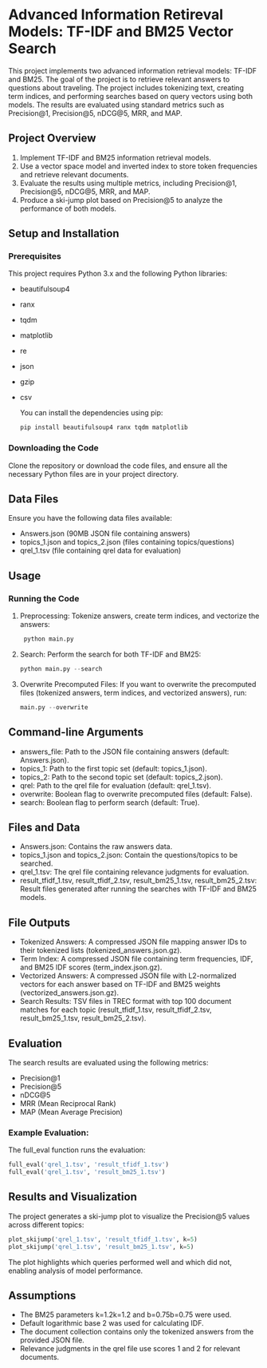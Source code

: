 # Advanced Information Retireval Models: TF-IDF and BM25 Vector Search

This project implements two advanced information retrieval models: TF-IDF and BM25. The goal of the project is to retrieve relevant answers to questions about traveling. The project includes tokenizing text, creating term indices, and performing searches based on query vectors using both models. The results are evaluated using standard metrics such as Precision@1, Precision@5, nDCG@5, MRR, and MAP.

## Project Overview
  1. Implement TF-IDF and BM25 information retrieval models.
  2. Use a vector space model and inverted index to store token frequencies and retrieve relevant documents.
  3. Evaluate the results using multiple metrics, including Precision@1, Precision@5, nDCG@5, MRR, and MAP.
  4. Produce a ski-jump plot based on Precision@5 to analyze the performance of both models.

## Setup and Installation
### Prerequisites
This project requires Python 3.x and the following Python libraries:

* beautifulsoup4
* ranx
* tqdm
* matplotlib
* re
* json
* gzip
* csv

  You can install the dependencies using pip:
  
  ```python
  pip install beautifulsoup4 ranx tqdm matplotlib
  ```

### Downloading the Code

Clone the repository or download the code files, and ensure all the necessary Python files are in your project directory.

## Data Files

Ensure you have the following data files available:

* Answers.json (90MB JSON file containing answers)
* topics_1.json and topics_2.json (files containing topics/questions)
* qrel_1.tsv (file containing qrel data for evaluation)

## Usage
### Running the Code

1. Preprocessing: Tokenize answers, create term indices, and vectorize the answers:
   ```python
    python main.py
    ```

2. Search: Perform the search for both TF-IDF and BM25:

    ```python
    python main.py --search
    ```

3. Overwrite Precomputed Files: If you want to overwrite the precomputed files (tokenized answers, term indices, and vectorized answers), run:
     
    ```python
    main.py --overwrite
    ```

## Command-line Arguments

* answers_file: Path to the JSON file containing answers (default: Answers.json).
* topics_1: Path to the first topic set (default: topics_1.json).
* topics_2: Path to the second topic set (default: topics_2.json).
* qrel: Path to the qrel file for evaluation (default: qrel_1.tsv).
* overwrite: Boolean flag to overwrite precomputed files (default: False).
* search: Boolean flag to perform search (default: True).

## Files and Data

* Answers.json: Contains the raw answers data.
* topics_1.json and topics_2.json: Contain the questions/topics to be searched.
* qrel_1.tsv: The qrel file containing relevance judgments for evaluation.
* result_tfidf_1.tsv, result_tfidf_2.tsv, result_bm25_1.tsv, result_bm25_2.tsv: Result files generated after running the searches with TF-IDF and BM25 models.

## File Outputs

* Tokenized Answers: A compressed JSON file mapping answer IDs to their tokenized lists (tokenized_answers.json.gz).
* Term Index: A compressed JSON file containing term frequencies, IDF, and BM25 IDF scores (term_index.json.gz).
* Vectorized Answers: A compressed JSON file with L2-normalized vectors for each answer based on TF-IDF and BM25 weights (vectorized_answers.json.gz).
* Search Results: TSV files in TREC format with top 100 document matches for each topic (result_tfidf_1.tsv, result_tfidf_2.tsv, result_bm25_1.tsv, result_bm25_2.tsv).

## Evaluation

The search results are evaluated using the following metrics:

* Precision@1
* Precision@5
* nDCG@5
* MRR (Mean Reciprocal Rank)
* MAP (Mean Average Precision)

### Example Evaluation:

The full_eval function runs the evaluation:

```python
full_eval('qrel_1.tsv', 'result_tfidf_1.tsv')
full_eval('qrel_1.tsv', 'result_bm25_1.tsv')
```

## Results and Visualization

The project generates a ski-jump plot to visualize the Precision@5 values across different topics:

```python
plot_skijump('qrel_1.tsv', 'result_tfidf_1.tsv', k=5)
plot_skijump('qrel_1.tsv', 'result_bm25_1.tsv', k=5)
```

The plot highlights which queries performed well and which did not, enabling analysis of model performance.

## Assumptions

* The BM25 parameters k=1.2k=1.2 and b=0.75b=0.75 were used.
* Default logarithmic base 2 was used for calculating IDF.
* The document collection contains only the tokenized answers from the provided JSON file.
* Relevance judgments in the qrel file use scores 1 and 2 for relevant documents.
